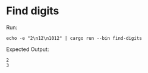 # Find digits

Run:

    echo -e "2\n12\n1012" | cargo run --bin find-digits

Expected Output:

    2
    3
